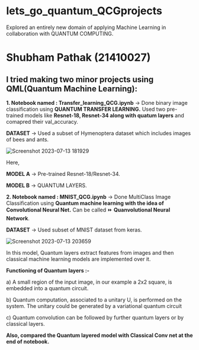 # lets_go_quantum_QCGprojects
 Explored an entirely new domain of applying Machine Learning in collaboration with QUANTUM COMPUTING.

# Shubham Pathak (21410027)

## I tried making two minor projects using QML(Quantum Machine Learning):

**1. Notebook named : Transfer_learning_QCG.ipynb** -> Done binary image classification using **QUANTUM TRANSFER LEARNING.**
     Used two pre-trained models like **Resnet-18, Resnet-34 along with quatum layers** and comapred their val_accuracy.

   **DATASET** -> Used a subset of Hymenoptera dataset which includes images of bees and ants.

   ![Screenshot 2023-07-13 181929](https://github.com/spathakk21/lets_go_quantum_QCGprojects/assets/136467320/162e144d-e9d6-4d63-9e4b-bbd364a58bf8)


   Here, 
   
   **MODEL A** -> Pre-trained Resnet-18/Resnet-34.

   **MODEL B** -> QUANTUM LAYERS.


**2. Notebook named : MNIST_QCG.ipynb** ->  Done MultiClass Image Classification using **Quantum machine learning with the idea of Convolutional Neural Net.** 
Can be called ⏩ **Quanvolutional Neural Network**.

  **DATASET** -> Used subset of MNIST dataset from keras.

  ![Screenshot 2023-07-13 203659](https://github.com/spathakk21/lets_go_quantum_QCGprojects/assets/136467320/3d13a87a-0398-4db5-91c5-e7ac63a49bd7)


In this model, Quantum layers extract features from images and then classical machine learning models are implemented over it.

**Functioning of Quantum layers :-**

a) A small region of the input image, in our example a 2x2 square, is embedded into a quantum circuit. 

b) Quantum computation, associated to a unitary U, is performed on the system. The unitary could be generated by a variational quantum circuit

c) Quantum convolution can be followed by further quantum layers or by classical layers.

**Also, compared the Quantum layered model with Classical Conv net at the end of notebook.**
